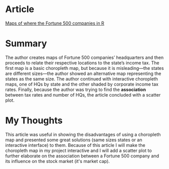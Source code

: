 # Article
[Maps of where the Fortune 500 companies in R](https://medium.com/@wenjun.sarah.sun/maps-of-where-the-fortune-500-companies-in-r-6ee6e98c64f8)

# Summary
The author creates maps of Fortune 500 companies’ headquarters and then proceeds to relate their respective locations to the state’s income tax. The first map is a basic choropleth map, but because it is misleading—the states are different sizes—the author showed an alternative map representing the states as the same size. The author continued with interactive choropleth maps, one of HQs by state and the other shaded by corporate income tax rates. Finally, because the author was trying to find the **association** between tax rates and number of HQs, the article concluded with a scatter plot.

# My Thoughts
This article was useful in showing the disadvantages of using a choropleth map and presented some great solutions (same sizes states or an interactive interface) to them. Because of this article I will make the choropleth map in my project interactive and I will add a scatter plot to further elaborate on the association between a Fortune 500 company and its influence on the stock market (it's market cap).
